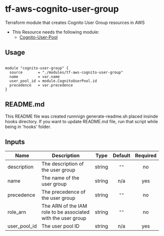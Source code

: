 
# tf-aws-cognito-user-group

Terraform module that creates Cognito User Group resources in AWS

* This Resource needs the following module: 
  * [Cognito-User-Pool](https://registry.terraform.io/modules/corpit-consulting-public/cognito-user-pool/aws/0.1.0)
## Usage

```hcl

module "cognito-user-group" {
  source       = "./modules/tf-aws-cognito-user-group"
  name         = var.name
  user_pool_id = module.CognitoUserPool.id
  precedence   = var.precedence
}

```

## README.md
This README file was created runnnign generate-readme.sh placed insinde hooks directory.
If you want to update README.md file, run that script while being in 'hooks' folder.
## Inputs

| Name | Description | Type | Default | Required |
|------|-------------|:----:|:-----:|:-----:|
| description | The description of the user group | string | `""` | no |
| name | The name of the user group | string | n/a | yes |
| precedence | The precedence of the user group | string | `""` | no |
| role\_arn | The ARN of the IAM role to be associated with the user group | string | `""` | no |
| user\_pool\_id | The user pool ID | string | n/a | yes |

